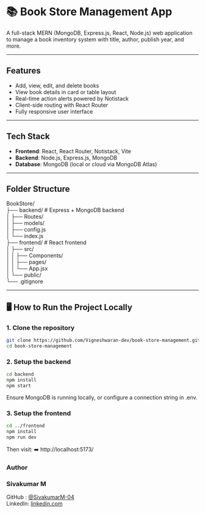 # 📚 Book Store Management App

A full-stack MERN (MongoDB, Express.js, React, Node.js) web application to manage a book inventory system with title, author, publish year, and more.

---

## Features

- Add, view, edit, and delete books
- View book details in card or table layout
- Real-time action alerts powered by Notistack
- Client-side routing with React Router
- Fully responsive user interface

---

## Tech Stack

- **Frontend**: React, React Router, Notistack, Vite
- **Backend**: Node.js, Express.js, MongoDB
- **Database**: MongoDB (local or cloud via MongoDB Atlas)

---

## Folder Structure
BookStore/  
├── backend/ # Express + MongoDB backend  
│ ├── Routes/  
│ ├── models/  
│ ├── config.js  
│ └── index.js  
├── frontend/ # React frontend  
│ ├── src/  
│ │ ├── Components/  
│ │ ├── pages/  
│ │ └── App.jsx  
│ └── public/  
└── .gitignore  

---

## 🖥️ How to Run the Project Locally

### 1. Clone the repository
```bash
git clone https://github.com/Vigneshwaran-dev/book-store-management.git
cd book-store-management
```

### 2. Setup the backend
```bash
cd backend
npm install
npm start
```
Ensure MongoDB is running locally, or configure a connection string in .env.  

### 3. Setup the frontend
```bash
cd ../frontend
npm install
npm run dev
```
Then visit:
➡️ http://localhost:5173/  

### Author  
### Sivakumar M  
 GitHub  : [@SivakumarM-04](https://github.com/SivakumarM-04)  
 LinkedIn: [linkedin.com](https://www.linkedin.com/in/sivakumarm04)

